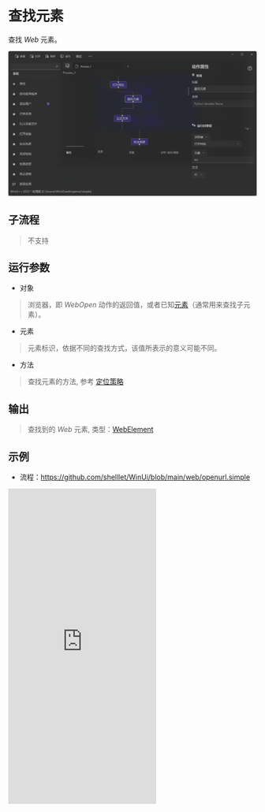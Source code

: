 # 查找元素 
查找 *Web* 元素。

![WebGetElement](./images/02.png ':size=90%')

## 子流程
> 不支持


## 运行参数

* 对象
> 浏览器，即 *WebOpen* 动作的返回值，或者已知[元素](./types/WebElement.md)（通常用来查找子元素）。
* 元素
> 元素标识，依据不同的查找方式，该值所表示的意义可能不同。
* 方法
> 查找元素的方法, 参考 [定位策略](./introduction/webdriver/locators.md)


## 输出

> 查找到的 *Web* 元素, 类型：[WebElement](./types/WebElement.md)   


## 示例

* 流程：https://github.com/shelllet/WinUi/blob/main/web/openurl.simple


<iframe type="text/html" height="640px" src="https://www.youtube.com/embed/OUh5_WUMeP4" frameborder="0"></iframe>

